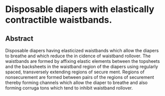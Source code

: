 # Disposable diapers with elastically contractible waistbands.

## Abstract
Disposable diapers having elasticized waistbands which allow the diapers to breathe and which reduce the in cidence of waistband rollover. The waistbands are formed by affixing elastic elements between the topsheets and the backsheets in the waistband region of the diapers using regularly spaced, transversely extending regions of secure ment. Regions of nonsecurement are formed between pairs of the regions of securement thereby forming channels which allow the diaper to breathe and also forming corruga tons which tend to inhibit waistband rollover.